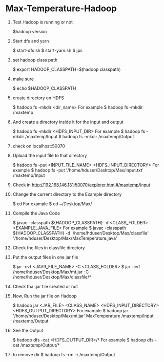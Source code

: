 # Max-Temperature-Hadoop
1. Test Hadoop is running or not

    $hadoop version

2. Start dfs and yarn

    $ start-dfs.sh
    $ start-yarn.sh
    $ jps

3. set hadoop class path

    $ export HADOOP_CLASSPATH=$(hadoop classpath)

4. make sure

    $ echo $HADOOP_CLASSPATH

5. create directory on HDFS

    $ hadoop fs -mkdir <dir_name>
    For example
    $ hadoop fs -mkdir /maxtemp

6. And create a directory inside it for the input and output

    $ hadoop fs -mkdir <HDFS_INPUT_DIR>
    For example
    $ hadoop fs -mkdir /maxtemp/Input
    $ hadoop fs -mkdir /maxtemp/Output

7. check on localhost:50070

8. Upload the input file to that directory

    $ hadoop fs -put <INPUT_FILE_NAME> <HDFS_INPUT_DIRECTORY>
    For example
    $ hadoop fs -put '/home/hduser/Desktop/Max/input.txt' /maxtemp/Input

9. Check in http://192.168.146.131:50070/explorer.html#/maxtemp/Input

10. Change the current directory to the Example directory

    $ cd <Example Directory>
    For example
    $ cd ~/Desktop/Max/

11. Compile the Java Code

    $ javac -classpath ${HADOOP_CLASSPATH} -d <CLASS_FOLDER> <EXAMPLE_JAVA_FILE>
    For example
    $ javac -classpath ${HADOOP_CLASSPATH} -d '/home/hduser/Desktop/Max/classfile' '/home/hduser/Desktop/Max/MaxTemperature.java'

12. Check the files in classfile directory

13. Put the output files in one jar file

    $ jar -cvf <JAVR_FILE_NAME> -C <CLASS_FOLDER>
    $ jar -cvf /home/hduser/Desktop/Max/mt.jar -C /home/hduser/Desktop/Max/classfile/*

14. Check tha .jar file created or not

15. Now, Run the jar file on Hadoop

    $ hadoop jar <JAR_FILE> <CLASS_NAME> <HDFS_INPUT_DIRECTORY> <HDFS_OUTPUT_DIRECTORY>
    For example
    $ hadoop jar '/home/hduser/Desktop/Max/mt.jar' MaxTemperature /maxtemp/Input /maxtemp/Output

16. See the Output

    $ hadoop dfs -cat <HDFS_OUTPUT_DIR>/*
    For example
    $ hadoop dfs -cat /maxtemp/Output/*

17. to remove dir
    $ hadoop fs -rm -r /maxtemp/Output
